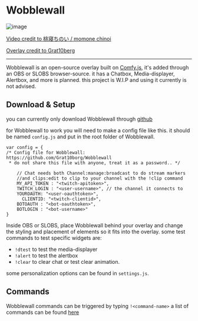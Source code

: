 # Wobblewall

![image](https://github.com/Grat10borg/Wobblewall/assets/109081987/4871c339-1d7c-435d-aa9b-a1b4c494ce9b)

[Video credit to  桃寝ちのい / momone chinoi](https://www.youtube.com/watch?v=xQBw0r2aV60) 

[Overlay credit to Grat10berg](https://vt.social/@Grat10berg)

<hr>

Wobblewall is an open-source overlay built on [Comfy.js](https://github.com/instafluff/comfyjs), it's added through an OBS or SLOBS browser-source. 
it has a Chatbox, Media-displayer, Alertbox, and more is planned. this project is W.I.P and using it currently is not advised.

## Download & Setup
you can currently only download Wobblewall through [github](https://github.com/Grat10borg/Wobblewall/releases)

for Wobblewall to work you will need to make a config file like this. it should be named `config.js` and put in the root folder of Wobblewall.
```
var config = {
/* Config file for Wobblewall: https://github.com/Grat10borg/Wobblewall
 * do not share this file with anyone, treat it as a password.. */

    // Chat needs both Channel:manage:broadcast to do stream markers 
    //and clips:edit to clip to your channel with the !clip command
    MY_API_TOKEN : "<twitch-apitoken>", 
    TWITCH_LOGIN : "<user-username>", // the channel it connects to
    YOUROAUTH: "<user-oauthtoken>",
	  CLIENTID: "<twitch-clientid>",
    BOTOAUTH : "<bot-oauthtoken>",
    BOTLOGIN : "<bot-username>"
}
```
Inside OBS or SLOBS, place Wobblewall behind your overlay and change the styling and placement of elements so it fits into the overlay.
some test commands to test specific widgets are:
- `!dtest` to test the media-displayer
- `!alert` to test the alertbox
- `!clear` to clear chat or test clear animation.

some personalization options can be found in `settings.js`.

## Commands 
Wobblewall commands can be triggered by typing `!<command-name>`  a list of commands can be found [here]()
